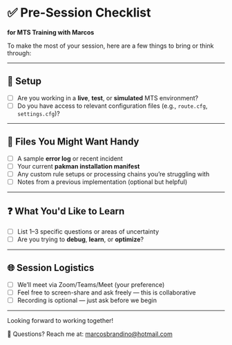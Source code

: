 # ✅ Pre-Session Checklist  
**for MTS Training with Marcos**

To make the most of your session, here are a few things to bring or think through:

---

## 🔧 Setup

- [ ] Are you working in a **live**, **test**, or **simulated** MTS environment?  
- [ ] Do you have access to relevant configuration files (e.g., `route.cfg`, `settings.cfg`)?

---

## 📂 Files You Might Want Handy

- [ ] A sample **error log** or recent incident  
- [ ] Your current **pakman installation manifest**  
- [ ] Any custom rule setups or processing chains you’re struggling with  
- [ ] Notes from a previous implementation (optional but helpful)

---

## ❓ What You'd Like to Learn

- [ ] List 1–3 specific questions or areas of uncertainty  
- [ ] Are you trying to **debug**, **learn**, or **optimize**?

---

## 🌐 Session Logistics

- [ ] We’ll meet via Zoom/Teams/Meet (your preference)  
- [ ] Feel free to screen-share and ask freely — this is collaborative  
- [ ] Recording is optional — just ask before we begin

---

Looking forward to working together!

📧 Questions? Reach me at: marcosbrandino@hotmail.com
